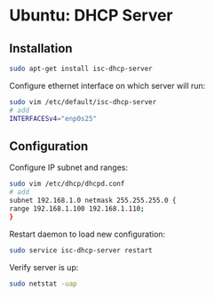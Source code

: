 # Ubuntu: DHCP Server 
## Installation
```bash
sudo apt-get install isc-dhcp-server
```
Configure ethernet interface on which server will run:
```bash
sudo vim /etc/default/isc-dhcp-server
# add
INTERFACESv4="enp0s25"
```

## Configuration
Configure IP subnet and ranges:
```bash
sudo vim /etc/dhcp/dhcpd.conf
# add
subnet 192.168.1.0 netmask 255.255.255.0 {
range 192.168.1.100 192.168.1.110;
}
```

Restart daemon to load new configuration:
```bash
sudo service isc-dhcp-server restart
```

Verify server is up:
```bash
sudo netstat -uap
```
